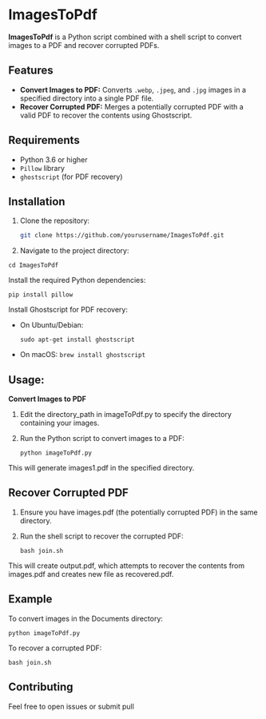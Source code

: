 # ImagesToPdf

**ImagesToPdf** is a Python script combined with a shell script to convert images to a PDF and recover corrupted PDFs.

## Features

- **Convert Images to PDF:** Converts `.webp`, `.jpeg`, and `.jpg` images in a specified directory into a single PDF file.
- **Recover Corrupted PDF:** Merges a potentially corrupted PDF with a valid PDF to recover the contents using Ghostscript.

## Requirements

- Python 3.6 or higher
- `Pillow` library
- `ghostscript` (for PDF recovery)

## Installation

1. Clone the repository:

   ```bash
   git clone https://github.com/yourusername/ImagesToPdf.git
   ```
2. Navigate to the project directory:

```cd ImagesToPdf```

Install the required Python dependencies:

```pip install pillow```

Install Ghostscript for PDF recovery:

- On Ubuntu/Debian:

    ```sudo apt-get install ghostscript```

- On macOS:
    ```brew install ghostscript```

## Usage:

**Convert Images to PDF**

1. Edit the directory_path in imageToPdf.py to specify the directory containing your images.

2. Run the Python script to convert images to a PDF:

    ```python imageToPdf.py```

This will generate images1.pdf in the specified directory.

## Recover Corrupted PDF

1. Ensure you have images.pdf (the potentially corrupted PDF) in the same directory.

2. Run the shell script to recover the corrupted PDF:

    ```bash join.sh```

This will create output.pdf, which attempts to recover the contents from images.pdf and creates new file as recovered.pdf.

## Example

To convert images in the Documents directory:

    python imageToPdf.py

To recover a corrupted PDF:

    bash join.sh

## Contributing

Feel free to open issues or submit pull
